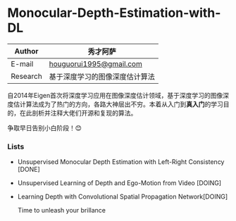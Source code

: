 # Monocular-Depth-Estimation-with-DL
 
 |Author|秀才阿萨|
|---|---
|E-mail|houguorui1995@gmail.com
|Research|基于深度学习的图像深度估计算法


自2014年Eigen首次将深度学习应用在图像深度估计领域，基于深度学习的图像深度估计算法成为了热门的方向，各路大神层出不穷。本着从入门到**真入门**的学习目的，在此剖析并注释大佬们开源和复现的算法。

争取早日告别小白阶段！:blush:
 
### Lists
 - Unsupervised Monocular Depth Estimation with Left-Right Consistency [DONE]
 - Unsupervised Learning of Depth and Ego-Motion from Video [DOING]
 - Learning Depth with Convolutional Spatial Propagation Network[DOING]

    Time to unleash your brillance
